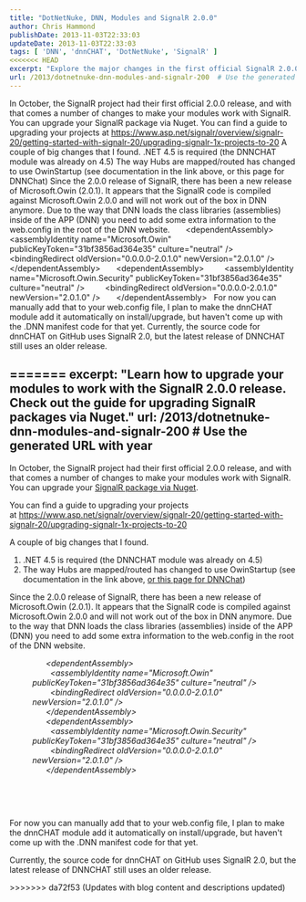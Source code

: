 ```yaml
---
title: "DotNetNuke, DNN, Modules and SignalR 2.0.0"
author: Chris Hammond
publishDate: 2013-11-03T22:33:03
updateDate: 2013-11-03T22:33:03
tags: [ 'DNN', 'dnnCHAT', 'DotNetNuke', 'SignalR' ]
<<<<<<< HEAD
excerpt: "Explore the major changes in the first official SignalR 2.0.0 release and learn how to upgrade your SignalR package via Nuget to enhance your DNN modules."
url: /2013/dotnetnuke-dnn-modules-and-signalr-200  # Use the generated URL with year
---
```

In October, the SignalR project had their first official 2.0.0 release, and with that comes a number of changes to make your modules work with SignalR. You can upgrade your SignalR package via Nuget. You can find a guide to upgrading your projects at&nbsp;https://www.asp.net/signalr/overview/signalr-20/getting-started-with-signalr-20/upgrading-signalr-1x-projects-to-20 A couple of big changes that I found.      .NET 4.5 is required (the DNNCHAT module was already on 4.5)     The way Hubs are mapped/routed has changed to use OwinStartup (see documentation in the link above, or this page for DNNChat)  Since the 2.0.0 release of SignalR, there has been a new release of Microsoft.Owin (2.0.1). It appears that the SignalR code is compiled against Microsoft.Owin 2.0.0 and will not work out of the box in DNN anymore. Due to the way that DNN loads the class libraries (assemblies) inside of the APP (DNN) you need to add some extra information to the web.config in the root of the DNN website. &nbsp; &nbsp; &nbsp; &lt;dependentAssembly&gt; &nbsp; &nbsp; &nbsp; &nbsp; &lt;assemblyIdentity name="Microsoft.Owin" publicKeyToken="31bf3856ad364e35" culture="neutral" /&gt; &nbsp; &nbsp; &nbsp; &nbsp; &lt;bindingRedirect oldVersion="0.0.0.0-2.0.1.0" newVersion="2.0.1.0" /&gt; &nbsp; &nbsp; &nbsp; &lt;/dependentAssembly&gt; &nbsp; &nbsp; &nbsp; &lt;dependentAssembly&gt; &nbsp; &nbsp; &nbsp; &nbsp; &lt;assemblyIdentity name="Microsoft.Owin.Security" publicKeyToken="31bf3856ad364e35" culture="neutral" /&gt; &nbsp; &nbsp; &nbsp; &nbsp; &lt;bindingRedirect oldVersion="0.0.0.0-2.0.1.0" newVersion="2.0.1.0" /&gt; &nbsp; &nbsp; &nbsp; &lt;/dependentAssembly&gt;   &nbsp; For now you can manually add that to your web.config file, I plan to make the dnnCHAT module add it automatically on install/upgrade, but haven't come up with the .DNN manifest code for that yet. Currently, the source code for dnnCHAT on GitHub uses SignalR 2.0, but the latest release of DNNCHAT still uses an older release.

=======
excerpt: "Learn how to upgrade your modules to work with the SignalR 2.0.0 release. Check out the guide for upgrading SignalR packages via Nuget."
url: /2013/dotnetnuke-dnn-modules-and-signalr-200  # Use the generated URL with year
---
<p>In October, the SignalR project had their first official 2.0.0 release, and with that comes a number of changes to make your modules work with SignalR. You can upgrade your <a href="https://www.nuget.org/packages/Microsoft.AspNet.SignalR/">SignalR package via Nuget</a>.</p> <p>You can find a guide to upgrading your projects at&nbsp;<a href="https://www.asp.net/signalr/overview/signalr-20/getting-started-with-signalr-20/upgrading-signalr-1x-projects-to-20">https://www.asp.net/signalr/overview/signalr-20/getting-started-with-signalr-20/upgrading-signalr-1x-projects-to-20</a></p> <p>A couple of big changes that I found.</p> <ol>     <li>.NET 4.5 is required (the DNNCHAT module was already on 4.5)</li>     <li>The way Hubs are mapped/routed has changed to use OwinStartup (see documentation in the link above, <a href="https://github.com/ChrisHammond/dnnCHAT/blob/master/Components/Startup.cs">or this page for DNNChat</a>)</li> </ol> <p>Since the 2.0.0 release of SignalR, there has been a new release of Microsoft.Owin (2.0.1). It appears that the SignalR code is compiled against Microsoft.Owin 2.0.0 and will not work out of the box in DNN anymore. Due to the way that DNN loads the class libraries (assemblies) inside of the APP (DNN) you need to add some extra information to the web.config in the root of the DNN website.</p> <p style="margin-left: 40px;"><em>&nbsp; &nbsp; &nbsp; &lt;dependentAssembly&gt;<br /> &nbsp; &nbsp; &nbsp; &nbsp; &lt;assemblyIdentity name="Microsoft.Owin" publicKeyToken="31bf3856ad364e35" culture="neutral" /&gt;<br /> &nbsp; &nbsp; &nbsp; &nbsp; &lt;bindingRedirect oldVersion="0.0.0.0-2.0.1.0" newVersion="2.0.1.0" /&gt;<br /> &nbsp; &nbsp; &nbsp; &lt;/dependentAssembly&gt;<br /> &nbsp; &nbsp; &nbsp; &lt;dependentAssembly&gt;<br /> &nbsp; &nbsp; &nbsp; &nbsp; &lt;assemblyIdentity name="Microsoft.Owin.Security" publicKeyToken="31bf3856ad364e35" culture="neutral" /&gt;<br /> &nbsp; &nbsp; &nbsp; &nbsp; &lt;bindingRedirect oldVersion="0.0.0.0-2.0.1.0" newVersion="2.0.1.0" /&gt;<br /> &nbsp; &nbsp; &nbsp; &lt;/dependentAssembly&gt;</em></p> <div><br /> </div> <p>&nbsp;</p> <p>For now you can manually add that to your web.config file, I plan to make the dnnCHAT module add it automatically on install/upgrade, but haven't come up with the .DNN manifest code for that yet.</p> <p>Currently, the source code for dnnCHAT on GitHub uses SignalR 2.0, but the latest release of DNNCHAT still uses an older release.</p>
>>>>>>> da72f53 (Updates with blog content and descriptions updated)



